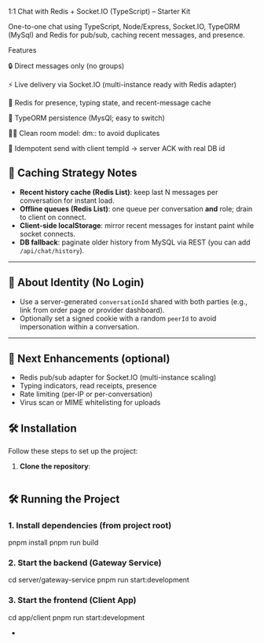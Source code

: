 1:1 Chat with Redis + Socket.IO (TypeScript) – Starter Kit

One-to-one chat using TypeScript, Node/Express, Socket.IO, TypeORM (MySql) and Redis for pub/sub, caching recent messages, and presence.

Features

🔒 Direct messages only (no groups)

⚡ Live delivery via Socket.IO (multi-instance ready with Redis adapter)

🧠 Redis for presence, typing state, and recent-message cache

💾 TypeORM persistence (MysQl; easy to switch)

🧑‍💻 Clean room model: dm:<minUserId>:<maxUserId> to avoid duplicates

🔁 Idempotent send with client tempId → server ACK with real DB id

## 🧠 Caching Strategy Notes
- **Recent history cache (Redis List)**: keep last N messages per conversation for instant load.
- **Offline queues (Redis List)**: one queue per conversation **and** role; drain to client on connect.
- **Client-side localStorage**: mirror recent messages for instant paint while socket connects.
- **DB fallback**: paginate older history from MySQL via REST (you can add `/api/chat/history`).

---

## 🔐 About Identity (No Login)
- Use a server-generated `conversationId` shared with both parties (e.g., link from order page or provider dashboard).
- Optionally set a signed cookie with a random `peerId` to avoid impersonation within a conversation.

---

## 🧭 Next Enhancements (optional)
- Redis pub/sub adapter for Socket.IO (multi-instance scaling)
- Typing indicators, read receipts, presence
- Rate limiting (per-IP or per-conversation)
- Virus scan or MIME whitelisting for uploads


## 🛠 Installation

Follow these steps to set up the project:

1. **Clone the repository**:
   ```bash


## 🛠️ Running the Project

### 1. Install dependencies (from project root)
pnpm install
pnpm run build

### 2. Start the backend (Gateway Service)
cd server/gateway-service
pnpm run start:development

### 3. Start the frontend (Client App)
cd app/client
pnpm run start:development

    
    
- 
